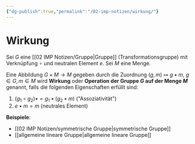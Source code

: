 ```yaml
---
{"dg-publish":true,"permalink":"/02-imp-notizen/wirkung/"}
---
```



# Wirkung

Sei $G$ eine [[02 IMP Notizen/Gruppe|Gruppe]] (Transformationsgruppe) mit Verknüpfung $\circ$ und neutralen Element $e$. 
Sei $M$ eine Menge. 

Eine Abbildung $G\times M\to M$ gegeben durch die Zuordnung $(g,m)\mapsto g\bullet m$, $g\in G, m\in M$ wird **Wirkung** oder **Operation der Gruppe $G$ auf der Menge $M$** genannt, falls die folgenden Eigenschaften erfüllt sind: 

1. $(g_1\circ g_2)\bullet=g_1\bullet(g_2\bullet m)$ ("Assoziativität")
2. $e\bullet m=m$ (neutrales Element)

**Beispiele**: 
- [[02 IMP Notizen/symmetrische Gruppe|symmetrische Gruppe]]
- [[allgemeine lineare Gruppe|allgemeine lineare Gruppe]]